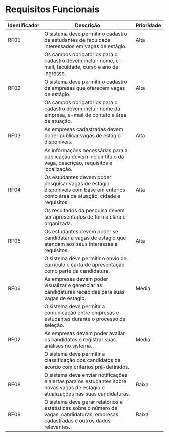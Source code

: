 # Requisitos Funcionais

|Identificador | Descrição                                                                                                                | Prioridade |
|-------|-------------------------------------------------------|--------------------------------------------------------------------------------------------------------------------------|
| RF01 |        O sistema deve permitir o cadastro de estudantes de faculdade interessados em vagas de estágio.                        | Alta|
|      |        Os campos obrigatórios para o cadastro devem incluir nome, e-mail, faculdade, curso e ano de ingresso.                  | 
| RF02 |        O sistema deve permitir o cadastro de empresas que oferecem vagas de estágio.                                           | Alta |
|      |        Os campos obrigatórios para o cadastro devem incluir nome da empresa, e-mail de contato e área de atuação.             | 
| RF03 |        As empresas cadastradas devem poder publicar vagas de estágio disponíveis.                                              | Alta|
|      |        As informações necessárias para a publicação devem incluir título da vaga, descrição, requisitos e localização.         |
| RF04 |        Os estudantes devem poder pesquisar vagas de estágio disponíveis com base em critérios como área de atuação, cidade e requisitos. | Alta|
|      |        Os resultados da pesquisa devem ser apresentados de forma clara e organizada.                                          |
| RF05 |        Os estudantes devem poder se candidatar a vagas de estágio que atendam aos seus interesses e requisitos.                | Alta |
|      |        O sistema deve permitir o envio de currículo e carta de apresentação como parte da candidatura.                           |
| RF06 |        As empresas devem poder visualizar e gerenciar as candidaturas recebidas para suas vagas de estágio.                     | Média |
|      |        O sistema deve permitir a comunicação entre empresas e estudantes durante o processo de seleção.                        |
| RF07 |        As empresas devem poder avaliar os candidatos e registrar suas análises no sistema.                                      | Média|
|      |        O sistema deve permitir a classificação dos candidatos de acordo com critérios pré-definidos.                           |
| RF08 |        O sistema deve enviar notificações e alertas para os estudantes sobre novas vagas de estágio e atualizações nas suas candidaturas. | Baixa|
| RF09 |        O sistema deve gerar relatórios e estatísticas sobre o número de vagas, candidaturas, empresas cadastradas e outros dados relevantes. | Baixa|


